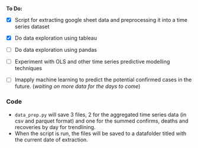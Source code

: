 **To Do:**
- [X] Script for extracting google sheet data and preprocessing it into a time series dataset
- [X] Do data exploration using tableau
- [ ] Do data exploration using pandas
- [ ] Experiment with OLS and other time series predictive modelling techniques
- [ ] Imapply machine learning to predict the potential confirmed cases in the future. (<i>waiting on more data for the days to come</i>)


### Code
- `data_prep.py` will save 3 files, 2 for the aggregated time series data (in csv and parquet format) and one for the summed confirms, deaths and recoveries by day for trendlining. 
- When the script is run, the files will be saved to a datafolder titled with the current date of extraction.
